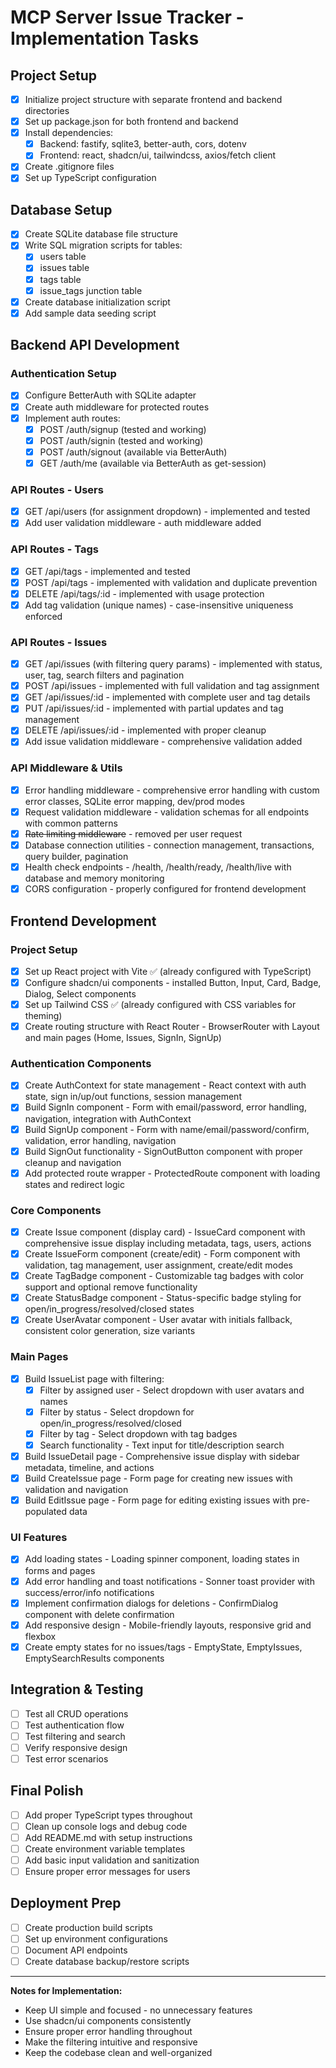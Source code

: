 # MCP Server Issue Tracker - Implementation Tasks

## Project Setup

- [x] Initialize project structure with separate frontend and backend directories
- [x] Set up package.json for both frontend and backend
- [x] Install dependencies:
  - [x] Backend: fastify, sqlite3, better-auth, cors, dotenv
  - [x] Frontend: react, shadcn/ui, tailwindcss, axios/fetch client
- [x] Create .gitignore files
- [x] Set up TypeScript configuration

## Database Setup

- [x] Create SQLite database file structure
- [x] Write SQL migration scripts for tables:
  - [x] users table
  - [x] issues table
  - [x] tags table
  - [x] issue_tags junction table
- [x] Create database initialization script
- [x] Add sample data seeding script

## Backend API Development

### Authentication Setup

- [x] Configure BetterAuth with SQLite adapter
- [x] Create auth middleware for protected routes
- [x] Implement auth routes:
  - [x] POST /auth/signup (tested and working)
  - [x] POST /auth/signin (tested and working)
  - [x] POST /auth/signout (available via BetterAuth)
  - [x] GET /auth/me (available via BetterAuth as get-session)

### API Routes - Users

- [x] GET /api/users (for assignment dropdown) - implemented and tested
- [x] Add user validation middleware - auth middleware added

### API Routes - Tags

- [x] GET /api/tags - implemented and tested
- [x] POST /api/tags - implemented with validation and duplicate prevention
- [x] DELETE /api/tags/:id - implemented with usage protection
- [x] Add tag validation (unique names) - case-insensitive uniqueness enforced

### API Routes - Issues

- [x] GET /api/issues (with filtering query params) - implemented with status, user, tag, search filters and pagination
- [x] POST /api/issues - implemented with full validation and tag assignment
- [x] GET /api/issues/:id - implemented with complete user and tag details
- [x] PUT /api/issues/:id - implemented with partial updates and tag management
- [x] DELETE /api/issues/:id - implemented with proper cleanup
- [x] Add issue validation middleware - comprehensive validation added

### API Middleware & Utils

- [x] Error handling middleware - comprehensive error handling with custom error classes, SQLite error mapping, dev/prod modes
- [x] Request validation middleware - validation schemas for all endpoints with common patterns
- [x] ~~Rate limiting middleware~~ - removed per user request
- [x] Database connection utilities - connection management, transactions, query builder, pagination
- [x] Health check endpoints - /health, /health/ready, /health/live with database and memory monitoring
- [x] CORS configuration - properly configured for frontend development

## Frontend Development

### Project Setup

- [x] Set up React project with Vite ✅ (already configured with TypeScript)
- [x] Configure shadcn/ui components - installed Button, Input, Card, Badge, Dialog, Select components
- [x] Set up Tailwind CSS ✅ (already configured with CSS variables for theming)
- [x] Create routing structure with React Router - BrowserRouter with Layout and main pages (Home, Issues, SignIn, SignUp)

### Authentication Components

- [x] Create AuthContext for state management - React context with auth state, sign in/up/out functions, session management
- [x] Build SignIn component - Form with email/password, error handling, navigation, integration with AuthContext
- [x] Build SignUp component - Form with name/email/password/confirm, validation, error handling, navigation
- [x] Build SignOut functionality - SignOutButton component with proper cleanup and navigation
- [x] Add protected route wrapper - ProtectedRoute component with loading states and redirect logic

### Core Components

- [x] Create Issue component (display card) - IssueCard component with comprehensive issue display including metadata, tags, users, actions
- [x] Create IssueForm component (create/edit) - Form component with validation, tag management, user assignment, create/edit modes
- [x] Create TagBadge component - Customizable tag badges with color support and optional remove functionality
- [x] Create StatusBadge component - Status-specific badge styling for open/in_progress/resolved/closed states
- [x] Create UserAvatar component - User avatar with initials fallback, consistent color generation, size variants

### Main Pages

- [x] Build IssueList page with filtering:
  - [x] Filter by assigned user - Select dropdown with user avatars and names
  - [x] Filter by status - Select dropdown for open/in_progress/resolved/closed
  - [x] Filter by tag - Select dropdown with tag badges
  - [x] Search functionality - Text input for title/description search
- [x] Build IssueDetail page - Comprehensive issue display with sidebar metadata, timeline, and actions
- [x] Build CreateIssue page - Form page for creating new issues with validation and navigation
- [x] Build EditIssue page - Form page for editing existing issues with pre-populated data

### UI Features

- [x] Add loading states - Loading spinner component, loading states in forms and pages
- [x] Add error handling and toast notifications - Sonner toast provider with success/error/info notifications
- [x] Implement confirmation dialogs for deletions - ConfirmDialog component with delete confirmation
- [x] Add responsive design - Mobile-friendly layouts, responsive grid and flexbox
- [x] Create empty states for no issues/tags - EmptyState, EmptyIssues, EmptySearchResults components

## Integration & Testing

- [ ] Test all CRUD operations
- [ ] Test authentication flow
- [ ] Test filtering and search
- [ ] Verify responsive design
- [ ] Test error scenarios

## Final Polish

- [ ] Add proper TypeScript types throughout
- [ ] Clean up console logs and debug code
- [ ] Add README.md with setup instructions
- [ ] Create environment variable templates
- [ ] Add basic input validation and sanitization
- [ ] Ensure proper error messages for users

## Deployment Prep

- [ ] Create production build scripts
- [ ] Set up environment configurations
- [ ] Document API endpoints
- [ ] Create database backup/restore scripts

---

**Notes for Implementation:**

- Keep UI simple and focused - no unnecessary features
- Use shadcn/ui components consistently
- Ensure proper error handling throughout
- Make the filtering intuitive and responsive
- Keep the codebase clean and well-organized
